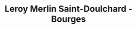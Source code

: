 ---
title: "Leroy Merlin Saint-Doulchard - Bourges"
url: /saint-doulchard/leroy-merlin-saint-doulchard-bourges/
shop: Baumarkt
---